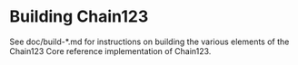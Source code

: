 Building Chain123
================

See doc/build-*.md for instructions on building the various
elements of the Chain123 Core reference implementation of Chain123.
